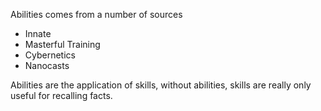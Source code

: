 Abilities comes from a number of sources
* Innate
* Masterful Training
* Cybernetics
* Nanocasts

Abilities are the application of skills, without abilities, skills are really only useful for recalling facts.

